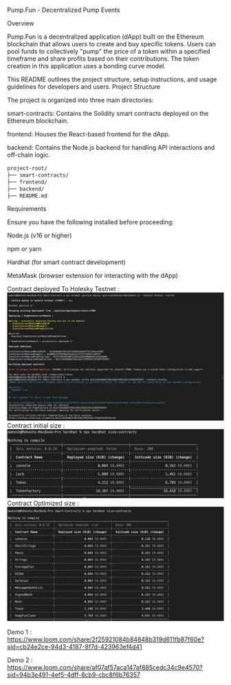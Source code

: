 Pump.Fun - Decentralized Pump Events

Overview

Pump.Fun is a decentralized application (dApp) built on the Ethereum blockchain that allows users to create and buy  specific tokens. Users can pool funds to collectively "pump" the price of a token within a specified timeframe and share profits based on their contributions. The token creation in this application uses a bonding curve model.

This README outlines the project structure, setup instructions, and usage guidelines for developers and users.
Project Structure

The project is organized into three main directories:

smart-contracts: Contains the Solidity smart contracts deployed on the Ethereum blockchain.

frontend: Houses the React-based frontend for the dApp.

backend: Contains the Node.js backend for handling API interactions and off-chain logic.

```shell
project-root/
├── smart-contracts/
├── frontend/
├── backend/
├── README.md
```
Requirements

Ensure you have the following installed before proceeding:

Node.js (v16 or higher)

npm or yarn

Hardhat (for smart contract development)

MetaMask (browser extension for interacting with the dApp)


Contract deployed To Holesky Testnet :
![Alt text](smartcontracts/Contract_deployment.png)
Contract initial size :
![Alt text](smartcontracts/initial-size.png)
Contract Optimized size :
![Alt text](smartcontracts/sizeAfter-Optimized.png)


Demo 1 : https://www.loom.com/share/2f25921084b84848b319d611fb87f60e?sid=cb24e2ce-94d3-4187-8f7d-423963ef4d41

Demo 2 : https://www.loom.com/share/af07af57aca147af885cedc34c9e4570?sid=94b3e491-4ef5-4dff-8cb9-cbc8f6b76357
